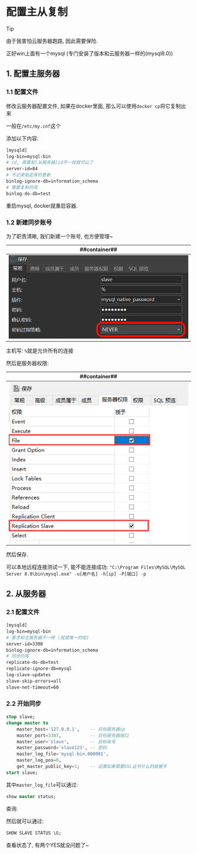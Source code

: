 # 配置主从复制

> [!TIP]
> 由于我害怕云服务器跑路, 因此需要保险.
>
> 正好win上面有一个mysql (专门安装了版本和云服务器一样的(mysql8.0))

## 1. 配置主服务器
### 1.1 配置文件
修改云服务器配置文件, 如果在docker里面, 那么可以使用`docker cp`将它复制出来

一般在`/etc/my.cnf`这个

添加以下内容:

```sh
[mysqld]
log-bin=mysql-bin
# id, 需要和[从服务器]id不一样就可以了
server-id=84
# 不记录指定库的更新
binlog-ignore-db=information_schema
# 需要复制的库
binlog-do-db=test
```

重启mysql, docker就重启容器.

### 1.2 新建同步账号
为了职责清晰, 我们新建一个账号, 也方便管理~

| ##container## |
|:--:|
|![Clip_2024-10-02_15-31-39.png ##w500##](./Clip_2024-10-02_15-31-39.png)|

主机写: `%`就是允许所有的连接

然后是服务器权限:

| ##container## |
|:--:|
|![Clip_2024-10-02_15-32-43.png ##w500##](./Clip_2024-10-02_15-32-43.png)|

然后保存.

可以本地远程连接测试一下, 能不能连接成功: `"C:\Program Files\MySQL\MySQL Server 8.0\bin\mysql.exe" -u[用户名] -h[ip] -P[端口] -p`

## 2. 从服务器
### 2.1 配置文件

```sh
[mysqld]
log-bin=mysql-bin
# 要求和主服务器不一样 (就是唯一的啦)
server-id=3308
binlog-ignore-db=information_schema
# 同步的库
replicate-do-db=test
replicate-ignore-db=mysql
log-slave-updates
slave-skip-errors=all
slave-net-timeout=60
```

### 2.2 开始同步

```sql
stop slave;
change master to 
    master_host='127.0.0.1',    -- 目标服务器ip
    master_port=3307,           -- 目标服务器端口
    master_user='slave',        -- 目标账号
    master_password='slave123', -- 密码
    master_log_file='mysql-bin.000001', 
    master_log_pos=0, 
    get_master_public_key=1;    -- 设置如果需要SSL证书什么的就握手
start slave;
```

其中`master_log_file`可以通过:

```sql
show master status;
```

查询.

然后就可以通过:

```sql
SHOW SLAVE STATUS \G;
```

查看状态了, 有两个YES就没问题了~
